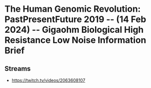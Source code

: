 # The Human Genomic Revolution: PastPresentFuture 2019 -- (14 Feb 2024) -- Gigaohm Biological High Resistance Low Noise Information Brief

## Streams
- https://twitch.tv/videos/2063608107

